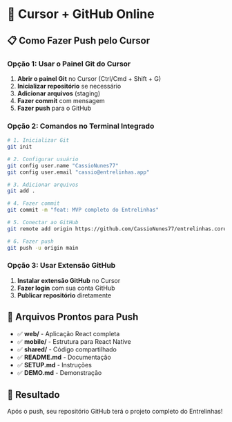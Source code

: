 # 🚀 Cursor + GitHub Online

## 📋 Como Fazer Push pelo Cursor

### **Opção 1: Usar o Painel Git do Cursor**

1. **Abrir o painel Git** no Cursor (Ctrl/Cmd + Shift + G)
2. **Inicializar repositório** se necessário
3. **Adicionar arquivos** (staging)
4. **Fazer commit** com mensagem
5. **Fazer push** para o GitHub

### **Opção 2: Comandos no Terminal Integrado**

```bash
# 1. Inicializar Git
git init

# 2. Configurar usuário
git config user.name "CassioNunes77"
git config user.email "cassio@entrelinhas.app"

# 3. Adicionar arquivos
git add .

# 4. Fazer commit
git commit -m "feat: MVP completo do Entrelinhas"

# 5. Conectar ao GitHub
git remote add origin https://github.com/CassioNunes77/entrelinhas.core.git

# 6. Fazer push
git push -u origin main
```

### **Opção 3: Usar Extensão GitHub**

1. **Instalar extensão GitHub** no Cursor
2. **Fazer login** com sua conta GitHub
3. **Publicar repositório** diretamente

## 🎯 Arquivos Prontos para Push

- ✅ **web/** - Aplicação React completa
- ✅ **mobile/** - Estrutura para React Native
- ✅ **shared/** - Código compartilhado
- ✅ **README.md** - Documentação
- ✅ **SETUP.md** - Instruções
- ✅ **DEMO.md** - Demonstração

## 🚀 Resultado

Após o push, seu repositório GitHub terá o projeto completo do Entrelinhas!

